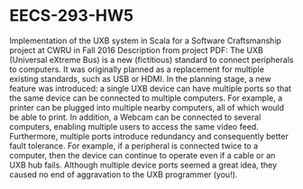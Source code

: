 # EECS-293-HW5
Implementation of the UXB system in Scala for a Software Craftsmanship project at CWRU in Fall 2016
Description from project PDF:
The UXB (Universal eXtreme Bus) is a new (fictitious) standard to connect peripherals to computers. It was originally planned as a replacement for multiple existing standards, such as USB or HDMI. In the planning stage, a new feature was introduced: a single UXB device can have multiple ports so that the same device can be connected to multiple computers. For example, a printer can be plugged into multiple nearby computers, all of which would be able to print. In addition, a Webcam can be connected to several computers, enabling multiple users to access the same video feed. Furthermore, multiple ports introduce redundancy and consequently better fault tolerance. For example, if a peripheral is connected twice to a computer, then the device can continue to operate even if a cable or an UXB hub fails. Although multiple device ports seemed a great idea, they caused no end of aggravation to the UXB programmer (you!).

